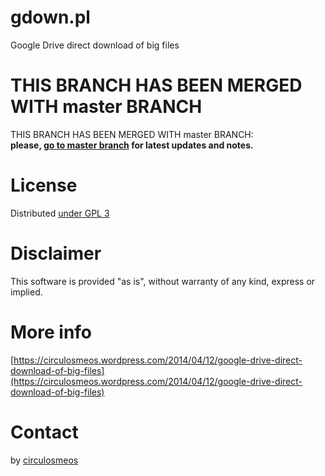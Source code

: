 gdown.pl
========

Google Drive direct download of big files

THIS BRANCH HAS BEEN MERGED WITH master BRANCH
==============================================

THIS BRANCH HAS BEEN MERGED WITH master BRANCH:     
**please, [go to master branch](https://github.com/circulosmeos/gdown.pl/) for latest updates and notes.**

License
=======

Distributed [under GPL 3](http://www.gnu.org/licenses/gpl-3.0.html)

Disclaimer
==========

This software is provided "as is", without warranty of any kind, express or implied.

More info
=========

[https://circulosmeos.wordpress.com/2014/04/12/google-drive-direct-download-of-big-files](https://circulosmeos.wordpress.com/2014/04/12/google-drive-direct-download-of-big-files)

Contact
=======

by [circulosmeos](loopidle@gmail.com)   
